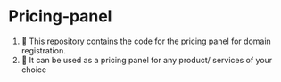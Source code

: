 # Pricing-panel

1. :triangular_flag_on_post: This repository contains the code for the pricing panel for domain registration.
2. :triangular_flag_on_post: It can be used as a pricing panel for any product/ services of your choice
